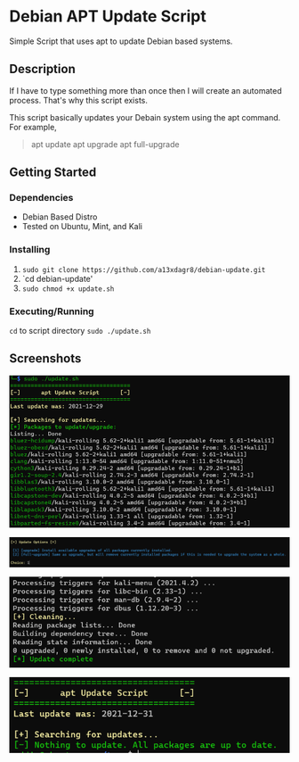 # Debian APT Update Script

Simple Script that uses apt to update Debian based systems.

## Description

If I have to type something more than once then I will create an automated process. That's why this script exists. 

This script basically updates your Debain system using the apt command. For example,
>apt update
apt upgrade
apt full-upgrade

## Getting Started

### Dependencies

- Debian Based Distro
- Tested on Ubuntu, Mint, and Kali

### Installing

1. `sudo git clone https://github.com/a13xdagr8/debian-update.git`
2. `cd debian-update'
3. `sudo chmod +x update.sh`

### Executing/Running

`cd` to script directory
`sudo ./update.sh`

## Screenshots

![Searching for updates](images/search-updates.png)

![Update Options](images/update-options.png)

![Update Complete](images/update-complete.png)

![Nothing to update](images/no-updates.png)